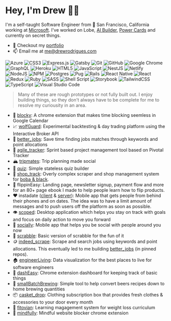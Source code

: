 # Hey, I'm Drew 👋🏽
<p>I'm a self-taught Software Engineer from 🌁 San Francisco, California working at <a href="https://www.microsoft.com/en-us/">Microsoft</a>. I've worked on Lobe, <a href="https://learn.microsoft.com/en-us/ai-builder/overview">AI Builder</a>, <a href="https://learn.microsoft.com/en-us/power-apps/cards/overview">Power Cards</a> and currently on secret things.</p>

- 👀 Checkout my <a href="https://portfolio.drewrodrigues.com/" target="_blank">portfolio</a>
- 📫 Email me at <a href="mailto:me@drewrodrigues.com">me@drewrodrigues.com</a>

![Azure](https://img.shields.io/badge/azure-%230072C6.svg?style=for-the-badge&logo=microsoftazure&logoColor=white)
![CSS3](https://img.shields.io/badge/css3-%231572B6.svg?style=for-the-badge&logo=css3&logoColor=white)
![Express.js](https://img.shields.io/badge/express.js-%23404d59.svg?style=for-the-badge&logo=express&logoColor=%2361DAFB)
![Gatsby](https://img.shields.io/badge/Gatsby-%23663399.svg?style=for-the-badge&logo=gatsby&logoColor=white)
![Git](https://img.shields.io/badge/git-%23F05033.svg?style=for-the-badge&logo=git&logoColor=white)
![GitHub](https://img.shields.io/badge/github-%23121011.svg?style=for-the-badge&logo=github&logoColor=white)
![Google Chrome](https://img.shields.io/badge/Chrome-4285F4?style=for-the-badge&logo=GoogleChrome&logoColor=white)
![GraphQL](https://img.shields.io/badge/-GraphQL-E10098?style=for-the-badge&logo=graphql&logoColor=white)
![Heroku](https://img.shields.io/badge/heroku-%23430098.svg?style=for-the-badge&logo=heroku&logoColor=white)
![HTML5](https://img.shields.io/badge/html5-%23E34F26.svg?style=for-the-badge&logo=html5&logoColor=white)
![JavaScript](https://img.shields.io/badge/javascript-%23323330.svg?style=for-the-badge&logo=javascript&logoColor=%23F7DF1E)
![NestJS](https://img.shields.io/badge/nestjs-%23E0234E.svg?style=for-the-badge&logo=nestjs&logoColor=white)
![Netlify](https://img.shields.io/badge/netlify-%23000000.svg?style=for-the-badge&logo=netlify&logoColor=#00C7B7)
![NodeJS](https://img.shields.io/badge/node.js-6DA55F?style=for-the-badge&logo=node.js&logoColor=white)
![NPM](https://img.shields.io/badge/NPM-%23000000.svg?style=for-the-badge&logo=npm&logoColor=white)
![Postgres](https://img.shields.io/badge/postgres-%23316192.svg?style=for-the-badge&logo=postgresql&logoColor=white)
![Pug](https://img.shields.io/badge/Pug-FFF?style=for-the-badge&logo=pug&logoColor=A86454)
![Rails](https://img.shields.io/badge/rails-%23CC0000.svg?style=for-the-badge&logo=ruby-on-rails&logoColor=white)
![React Native](https://img.shields.io/badge/react_native-%2320232a.svg?style=for-the-badge&logo=react&logoColor=%2361DAFB)
![React](https://img.shields.io/badge/react-%2320232a.svg?style=for-the-badge&logo=react&logoColor=%2361DAFB)
![Redux](https://img.shields.io/badge/redux-%23593d88.svg?style=for-the-badge&logo=redux&logoColor=white)
![Ruby](https://img.shields.io/badge/ruby-%23CC342D.svg?style=for-the-badge&logo=ruby&logoColor=white)
![SASS](https://img.shields.io/badge/SASS-hotpink.svg?style=for-the-badge&logo=SASS&logoColor=white)
![Shell Script](https://img.shields.io/badge/shell_script-%23121011.svg?style=for-the-badge&logo=gnu-bash&logoColor=white)
![Storybook](https://img.shields.io/badge/-Storybook-FF4785?style=for-the-badge&logo=storybook&logoColor=white)
![TailwindCSS](https://img.shields.io/badge/tailwindcss-%2338B2AC.svg?style=for-the-badge&logo=tailwind-css&logoColor=white)
![TypeScript](https://img.shields.io/badge/typescript-%23007ACC.svg?style=for-the-badge&logo=typescript&logoColor=white)
![Visual Studio Code](https://img.shields.io/badge/Visual%20Studio%20Code-0078d7.svg?style=for-the-badge&logo=visual-studio-code&logoColor=white)

> Many of these are rough prototypes or not fully built out. I enjoy building things, so they don't always have to be complete for me to resolve my curiousity in an area.
- 🧱 [blocky](https://github.com/drewrodrigues/blocky): A chrome extension that makes time blocking seemless in Google Calendar
- 📈  [wolfGuard](https://github.com/drewrodrigues/wolfGuard): Experimental backtesting & day trading platform using the Interactive Broker API
- 📄 [better_jobs](https://github.com/drewrodrigues/better_jobs): Save time finding jobs matches through keywords and point allocations
- 👟 [agile_tracker](https://github.com/drewrodrigues/agile_tracker): Sprint based project management tool based on Pivotal Tracker
- 🏔 [tripmates](https://github.com/drewrodrigues/tripmates): Trip planning made social
- 📝 [quiz](https://github.com/drewrodrigues/quiz): Simple stateless quiz builder
- 🧋 [shop_track](https://github.com/drewrodrigues/shop_track): Overly complex scraper and shop management system for [boba & black](https://www.instagram.com/boba.and.black/?hl=en).
- 📗 flippinEasy: Landing page, newsletter signup, payment flow and more for an 80+ page ebook I made to help people learn how to flip products.
- ❤️ instadate ([client](https://github.com/drewrodrigues/instadate-client) & [server](https://github.com/drewrodrigues/instadate-api)): Mobile app that gets people from behind their phones and on dates. The idea was to have a limit amount of messages and to push users off the platform as soon as possible.
- 👁 [scoped](https://github.com/drewrodrigues/scoped): Desktop application which helps you stay on track with goals and focus on daily action to move you forward
- 👥 [socially](https://github.com/drewrodrigues/socially): Mobile app that helps you be social with people around you now
- 🧩 [scrabble](https://github.com/drewrodrigues/scrabble): Basic version of scrabble for the fun of it
- 🪙 [indeed_scrape](https://github.com/drewrodrigues/indeed_scrape): Scrape and search jobs using keywords and point allocations. This eventually led to me building [better_jobs](https://github.com/drewrodrigues/better_jobs) (in pinned repos).
- 🏠 [engineerLiving](https://github.com/drewrodrigues/engineerLiving): Data visualization for the best places to live for software engineers
- 📌 [dashEasy](https://github.com/drewrodrigues/dashEasy): Chrome extension dashboard for keeping track of basic things
- 🍺 [smallBatchBrewing](https://github.com/drewrodrigues/smallBatchBrewing/tree/master/src): Simple tool to help convert beers recipes down to home brewing quantities
- 📦 [casket_drop](https://github.com/drewrodrigues/casket_drop): Clothing subscription box that provides fresh clothes & accessories to your door every month
- 📏 [fitovian](https://github.com/drewrodrigues/fitovian): Learning magagement system for weight loss curriculum
-  🧠 [mindfully](https://github.com/drewrodrigues/mindfully): Mindful website blocker chrome extension

